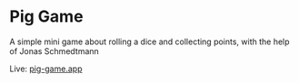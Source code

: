 # Pig Game

A simple mini game about rolling a dice and collecting points, with the help of Jonas Schmedtmann

Live: [pig-game.app]([https://-abdomohamad.netlify.app](https://pig-game-abdomohamad.netlify.app))
